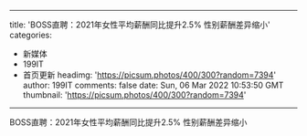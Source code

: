
---
title: 'BOSS直聘：2021年女性平均薪酬同比提升2.5% 性别薪酬差异缩小'
categories: 
 - 新媒体
 - 199IT
 - 首页更新
headimg: 'https://picsum.photos/400/300?random=7394'
author: 199IT
comments: false
date: Sun, 06 Mar 2022 10:53:50 GMT
thumbnail: 'https://picsum.photos/400/300?random=7394'
---

<div>   
BOSS直聘：2021年女性平均薪酬同比提升2.5% 性别薪酬差异缩小  
</div>
            